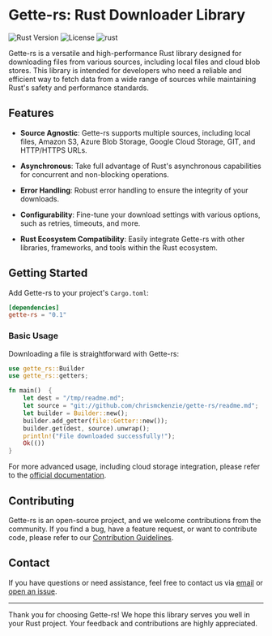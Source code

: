 # Gette-rs: Rust Downloader Library

![Rust Version](https://img.shields.io/badge/Rust-1.73%2B-green.svg)
![License](https://img.shields.io/badge/license-MIT-blue.svg)
![rust](https://github.com/ChrisMcKenzie/gette-rs/actions/workflows/rust.yml/badge.svg)

Gette-rs is a versatile and high-performance Rust library designed for downloading files from various sources, including local files and cloud blob stores. This library is intended for developers who need a reliable and efficient way to fetch data from a wide range of sources while maintaining Rust's safety and performance standards.

## Features

- **Source Agnostic**: Gette-rs supports multiple sources, including local files, Amazon S3, Azure Blob Storage, Google Cloud Storage, GIT, and HTTP/HTTPS URLs.

- **Asynchronous**: Take full advantage of Rust's asynchronous capabilities for concurrent and non-blocking operations.

- **Error Handling**: Robust error handling to ensure the integrity of your downloads.

- **Configurability**: Fine-tune your download settings with various options, such as retries, timeouts, and more.

- **Rust Ecosystem Compatibility**: Easily integrate Gette-rs with other libraries, frameworks, and tools within the Rust ecosystem.

## Getting Started

Add Gette-rs to your project's `Cargo.toml`:

```toml
[dependencies]
gette-rs = "0.1"
```


### Basic Usage

Downloading a file is straightforward with Gette-rs:

```rust
use gette_rs::Builder
use gette_rs::getters;

fn main()  {
    let dest = "/tmp/readme.md";
    let source = "git://github.com/chrismckenzie/gette-rs/readme.md";
    let builder = Builder::new();
    builder.add_getter(file::Getter::new());
    builder.get(dest, source).unwrap();
    println!("File downloaded successfully!");
    Ok(())
}
```

For more advanced usage, including cloud storage integration, please refer to the [official documentation](https://github.com/your/repo/link).

## Contributing

Gette-rs is an open-source project, and we welcome contributions from the community. If you find a bug, have a feature request, or want to contribute code, please refer to our [Contribution Guidelines](https://github.com/your/repo/link).

## Contact

If you have questions or need assistance, feel free to contact us via [email](mailto:chris@chrismckenzie.io) or [open an issue](https://github.com/ChrisMcKenzie/gette-rs/issues).

---

Thank you for choosing Gette-rs! We hope this library serves you well in your Rust project. Your feedback and contributions are highly appreciated.
